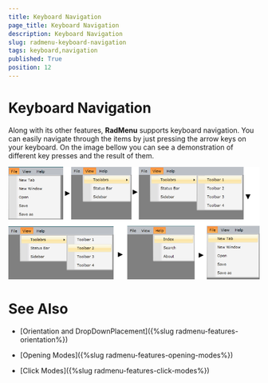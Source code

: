 ```yaml
---
title: Keyboard Navigation
page_title: Keyboard Navigation
description: Keyboard Navigation
slug: radmenu-keyboard-navigation
tags: keyboard,navigation
published: True
position: 12
---
```


# Keyboard Navigation

Along with its other features, __RadMenu__ supports keyboard navigation. You can easily navigate through the items by just pressing the arrow keys on your keyboard. On the image bellow you can see a demonstration of different key presses and the result of them.

![](images/RadMenu_Keyboard_Navigation_01.png)

# See Also

 * [Orientation and DropDownPlacement]({%slug radmenu-features-orientation%})

 * [Opening Modes]({%slug radmenu-features-opening-modes%})

 * [Click Modes]({%slug radmenu-features-click-modes%})

